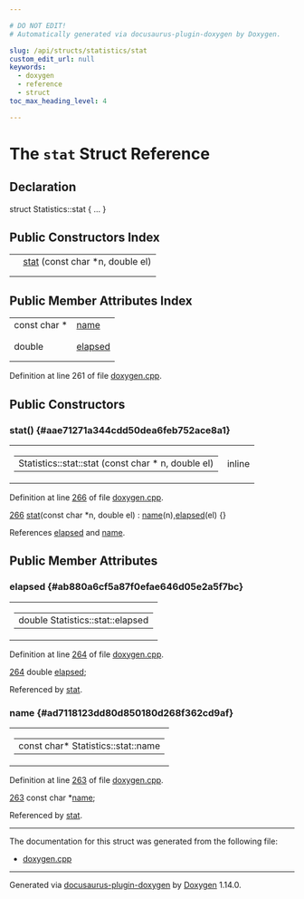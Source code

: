 ```yaml
---

# DO NOT EDIT!
# Automatically generated via docusaurus-plugin-doxygen by Doxygen.

slug: /api/structs/statistics/stat
custom_edit_url: null
keywords:
  - doxygen
  - reference
  - struct
toc_max_heading_level: 4

---
```


<div class="doxyPage">

# The `stat` Struct Reference



## Declaration

<div class="doxyDeclaration">
struct Statistics::stat { ... }
</div>

## Public Constructors Index

<table class="doxyMembersIndex">

<tr class="doxyMemberIndexItem">
<td class="doxyMemberIndexItemType" align="left" valign="top"></td>
<td class="doxyMemberIndexItemName" align="left" valign="top"><a href="#aae71271a344cdd50dea6feb752ace8a1">stat</a> (const char *n, double el)</td>
</tr>
<tr class="doxyMemberIndexDescription">
<td class="doxyMemberIndexDescriptionLeft"></td>
<td class="doxyMemberIndexDescriptionRight">
</td>
</tr>
<tr class="doxyMemberIndexSeparator">
<td class="doxyMemberIndexSeparator" colspan="2"></td>
</tr>

</table>

## Public Member Attributes Index

<table class="doxyMembersIndex">

<tr class="doxyMemberIndexItem">
<td class="doxyMemberIndexItemType" align="left" valign="top">const char *</td>
<td class="doxyMemberIndexItemName" align="left" valign="top"><a href="#ad7118123dd80d850180d268f362cd9af">name</a></td>
</tr>
<tr class="doxyMemberIndexDescription">
<td class="doxyMemberIndexDescriptionLeft"></td>
<td class="doxyMemberIndexDescriptionRight">
</td>
</tr>
<tr class="doxyMemberIndexSeparator">
<td class="doxyMemberIndexSeparator" colspan="2"></td>
</tr>

<tr class="doxyMemberIndexItem">
<td class="doxyMemberIndexItemType" align="left" valign="top">double</td>
<td class="doxyMemberIndexItemName" align="left" valign="top"><a href="#ab880a6cf5a87f0efae646d05e2a5f7bc">elapsed</a></td>
</tr>
<tr class="doxyMemberIndexDescription">
<td class="doxyMemberIndexDescriptionLeft"></td>
<td class="doxyMemberIndexDescriptionRight">
</td>
</tr>
<tr class="doxyMemberIndexSeparator">
<td class="doxyMemberIndexSeparator" colspan="2"></td>
</tr>

</table>


<p>Definition at line 261 of file <a href="/web-doxygen/docs/api/files/src/doxygen-cpp">doxygen.cpp</a>.</p>

<div class="doxySectionDef">

## Public Constructors

### stat() {#aae71271a344cdd50dea6feb752ace8a1}

<div class="doxyMemberItem">
<div class="doxyMemberProto">
<table class="doxyMemberLabels">
<tr class="doxyMemberLabels">
<td class="doxyMemberLabelsLeft">
<table class="doxyMemberName">
<tr>
<td class="doxyMemberName">Statistics::stat::stat (const char * n, double el)</td>
</tr>
</table>
</td>
<td class="doxyMemberLabelsRight">
<span class="doxyMemberLabels">
<span class="doxyMemberLabel inline">inline</span>
</span>
</td>
</tr>
</table>
</div>
<div class="doxyMemberDoc">


<p>Definition at line <a href="/web-doxygen/docs/api/files/src/doxygen-cpp/#l00266">266</a> of file <a href="/web-doxygen/docs/api/files/src/doxygen-cpp">doxygen.cpp</a>.</p>

<div class="doxyProgramListing">

<div class="doxyCodeLine"><span class="doxyLineNumber"><a href="#aae71271a344cdd50dea6feb752ace8a1">266</a></span><span class="doxyLineContent"><span class="doxyHighlight">      <a href="#aae71271a344cdd50dea6feb752ace8a1">stat</a>(</span><span class="doxyHighlightKeyword">const</span><span class="doxyHighlight"> </span><span class="doxyHighlightKeywordType">char</span><span class="doxyHighlight"> *n, </span><span class="doxyHighlightKeywordType">double</span><span class="doxyHighlight"> el) : <a href="#ad7118123dd80d850180d268f362cd9af">name</a>(n),<a href="#ab880a6cf5a87f0efae646d05e2a5f7bc">elapsed</a>(el) {}</span></span></div>

</div>


References <a href="#ab880a6cf5a87f0efae646d05e2a5f7bc">elapsed</a> and <a href="#ad7118123dd80d850180d268f362cd9af">name</a>.
</div>
</div>

</div>

<div class="doxySectionDef">

## Public Member Attributes

### elapsed {#ab880a6cf5a87f0efae646d05e2a5f7bc}

<div class="doxyMemberItem">
<div class="doxyMemberProto">
<table class="doxyMemberLabels">
<tr class="doxyMemberLabels">
<td class="doxyMemberLabelsLeft">
<table class="doxyMemberName">
<tr>
<td class="doxyMemberName">double Statistics::stat::elapsed</td>
</tr>
</table>
</td>
</tr>
</table>
</div>
<div class="doxyMemberDoc">


<p>Definition at line <a href="/web-doxygen/docs/api/files/src/doxygen-cpp/#l00264">264</a> of file <a href="/web-doxygen/docs/api/files/src/doxygen-cpp">doxygen.cpp</a>.</p>

<div class="doxyProgramListing">

<div class="doxyCodeLine"><span class="doxyLineNumber"><a href="#ab880a6cf5a87f0efae646d05e2a5f7bc">264</a></span><span class="doxyLineContent"><span class="doxyHighlight">      </span><span class="doxyHighlightKeywordType">double</span><span class="doxyHighlight"> <a href="#ab880a6cf5a87f0efae646d05e2a5f7bc">elapsed</a>;</span></span></div>

</div>


Referenced by <a href="#aae71271a344cdd50dea6feb752ace8a1">stat</a>.
</div>
</div>

### name {#ad7118123dd80d850180d268f362cd9af}

<div class="doxyMemberItem">
<div class="doxyMemberProto">
<table class="doxyMemberLabels">
<tr class="doxyMemberLabels">
<td class="doxyMemberLabelsLeft">
<table class="doxyMemberName">
<tr>
<td class="doxyMemberName">const char* Statistics::stat::name</td>
</tr>
</table>
</td>
</tr>
</table>
</div>
<div class="doxyMemberDoc">


<p>Definition at line <a href="/web-doxygen/docs/api/files/src/doxygen-cpp/#l00263">263</a> of file <a href="/web-doxygen/docs/api/files/src/doxygen-cpp">doxygen.cpp</a>.</p>

<div class="doxyProgramListing">

<div class="doxyCodeLine"><span class="doxyLineNumber"><a href="#ad7118123dd80d850180d268f362cd9af">263</a></span><span class="doxyLineContent"><span class="doxyHighlight">      </span><span class="doxyHighlightKeyword">const</span><span class="doxyHighlight"> </span><span class="doxyHighlightKeywordType">char</span><span class="doxyHighlight"> *<a href="#ad7118123dd80d850180d268f362cd9af">name</a>;</span></span></div>

</div>


Referenced by <a href="#aae71271a344cdd50dea6feb752ace8a1">stat</a>.
</div>
</div>

</div>

<hr/>

<p>The documentation for this struct was generated from the following file:</p>

<ul>
<li><a href="/web-doxygen/docs/api/files/src/doxygen-cpp">doxygen.cpp</a></li>
</ul>

<hr/>

<p class="doxyGeneratedBy">Generated via <a href="https://github.com/xpack/docusaurus-plugin-doxygen">docusaurus-plugin-doxygen</a> by <a href="https://www.doxygen.nl">Doxygen</a> 1.14.0.</p>

</div>
